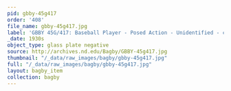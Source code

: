 ```yaml
---
pid: gbby-45g417
order: '408'
file_name: gbby-45g417.jpg
label: 'GBBY 45G/417: Baseball Player - Posed Action - Unidentified - c1930s'
_date: 1930s
object_type: glass plate negative
source: http://archives.nd.edu/Bagby/GBBY-45g417.jpg
thumbnail: "/_data/raw_images/bagby/gbby-45g417.jpg"
full: "/_data/raw_images/bagby/gbby-45g417.jpg"
layout: bagby_item
collection: bagby
---
```

